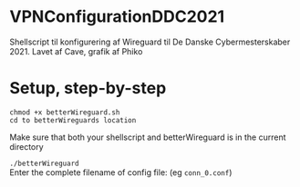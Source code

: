 # VPNConfigurationDDC2021
Shellscript til konfigurering af Wireguard til De Danske Cybermesterskaber 2021. 
Lavet af Cave, grafik af Phiko

# Setup, step-by-step

```chmod +x betterWireguard.sh```<br>```cd to betterWireguards location```

Make sure that both your shellscript and betterWireguard is in the current directory

```./betterWireguard```<br>Enter the complete filename of config file: (eg ```conn_0.conf```)
